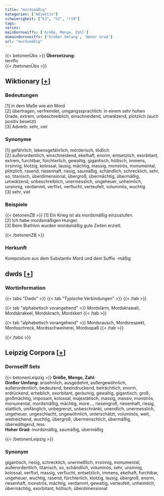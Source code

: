 ```yaml
---
title: "mordsmäßig"
kategorien: ["Adjektiv"]
schwierigkeit: ["k3", "h2", "r19"]
tags:
series:
mainDornseiffs: ['Größe, Menge, Zahl']
domainDornseiffs: ['Großer Umfang', 'Hoher Grad']
url: "mordsmäßig"
---
```


{{< betonenÜbs >}}
**Übersetzung:**  
terrific  
{{< /betonenÜbs >}}

## Wiktionary [[+](https://de.wiktionary.org/wiki/mordsmäßig)]

### Bedeutungen
[1] in dem Maße wie ein Mord  
[2] übertragen, verfremdet, umgangssprachlich: in einem sehr hohen Grade, extrem, unbeschreiblich, einschneidend, umwälzend, plötzlich (auch positiv besetzt)  
[3] Adverb: sehr, viel  

### Synonyme
[1] gefährlich, lebensgefährlich, mörderisch, tödlich  
[2] außerordentlich, einschneidend, ekelhaft, enorm, entsetzlich, exorbitant, extrem, furchtbar, fürchterlich, gewaltig, gigantisch, höllisch, immens, irrsinnig, klotzig, kolossal, lausig, mächtig, massig, monströs, monumental, plötzlich, rasend, riesenhaft, riesig, saumäßig, schändlich, schrecklich, sehr, so, titanisch, überdimensional, übergroß, übermächtig, übermäßig, umwälzend, unbeschreiblich, unermesslich, ungeheuer, unheimlich, unsinnig, verdammt, verflixt, verflucht, verteufelt, voluminös, wuchtig  
[3] sehr, viel  

### Beispiele
{{< betonenZB >}}
[1] Ein Krieg ist als mordsmäßig einzustufen.  
[2] Ich habe mordsmäßigen Hunger.  
[3] Beim Biathlon wurden mordsmäßig gute Zeiten erzielt.  

{{< /betonenZB >}}
### Herkunft
Kompositum aus dem Substantiv Mord und dem Suffix -mäßig  



## dwds [[+](https://www.dwds.de/wb/mordsmäßig)]

### Wortinformation
{{< tabs "Dwds" >}}
{{< tab "Typische Verbindungen" >}}
{{< /tab >}}

{{< tab "alphabetisch vorangehend" >}}
Mordslärm, Mordskrawall, Mordskrakeel, Mordskrach, Mordskerl
{{< /tab >}}

{{< tab "alphabetisch vorangehend" >}}
Mordsrausch, Mordsrespekt, Mordsschreck, Mordsschweinerei, Mordsspaß
{{< /tab >}}

{{< /tabs >}}

## Leipzig Corpora [[+](https://corpora.uni-leipzig.de/en/res?word=mordsmäßig&corpusId=deu_newscrawl-public_2018)]

### Dornseiff Sets
{{< betonenLeipzig >}}
**Größe, Menge, Zahl:**  
**Großer Umfang:** ansehnlich, ausgedehnt, außergewöhnlich, außerordentlich, bedeutend, beeindruckend, beträchtlich, enorm, erdrückend, erheblich, exorbitant, geräumig, gewaltig, gigantisch, groß, großmächtig, imposant, kolossal, majestätisch, massig, massiv, monströs, monumental, mordsmäßig, mächtig, more..., riesengroß, riesenhaft, riesig, stattlich, umfänglich, unbegrenzt, unbeschränkt, unendlich, unermesslich, ungeheuer, ungeschlacht, ungewöhnlich, unterschätzt, voluminös, weit, weitreichend, wuchtig, übergroß, übermenschlich, übermäßig, überwältigend, less  
**Hoher Grad:** mordsmäßig, saumäßig, übermäßig  

{{< /betonenLeipzig >}}

### Synonym
gigantisch, riesig, schrecklich, unermeßlich, irrsinnig, monumental, außerordentlich, titanisch, so, schändlich, voluminös, sehr, unsinnig, kolossal, verflixt, massig, verflucht, entsetzlich, immens, ekelhaft, furchtbar, ungeheuer, wuchtig, rasend, fürchterlich, klotzig, lausig, übergroß, enorm, riesenhaft, monströs, mächtig, verdammt, gewaltig, verteufelt, unheimlich, übermächtig, exorbitant, höllisch, überdimensional

